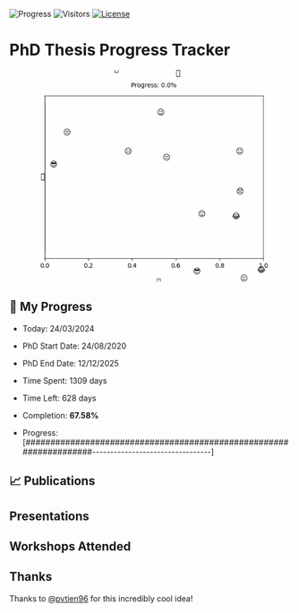 ![Progress](https://img.shields.io/badge/Progress-67.58%25-b1de71?style=flat-square)
![Visitors](https://api.visitorbadge.io/api/combined?path=https%3A%2F%2Fgithub.com%2Fpvtien96%2FPhD_Thesis_Tracker&label=Views&labelColor=%2337d67a&countColor=%23ff8a65&style=flat-square)
[![License](https://img.shields.io/badge/License-Apache_2.0-blue.svg)](https://opensource.org/licenses/Apache-2.0)

# PhD Thesis Progress Tracker

<td style="width: 10%; padding: 10px; border: none;">
      <img src="progress.gif" alt="Progress" style="height: 10%">
</td>

## :calendar: My Progress

- Today: 24/03/2024
- PhD Start Date: 24/08/2020
- PhD End Date: 12/12/2025

- Time Spent: 1309 days
- Time Left: 628 days
- Completion: <b>67.58%</b>
- Progress: [###################################################################---------------------------------]

## 📈 Publications

## Presentations

## Workshops Attended

## Thanks

Thanks to [@pvtien96](https://github.com/pvtien96) for this incredibly cool idea!
